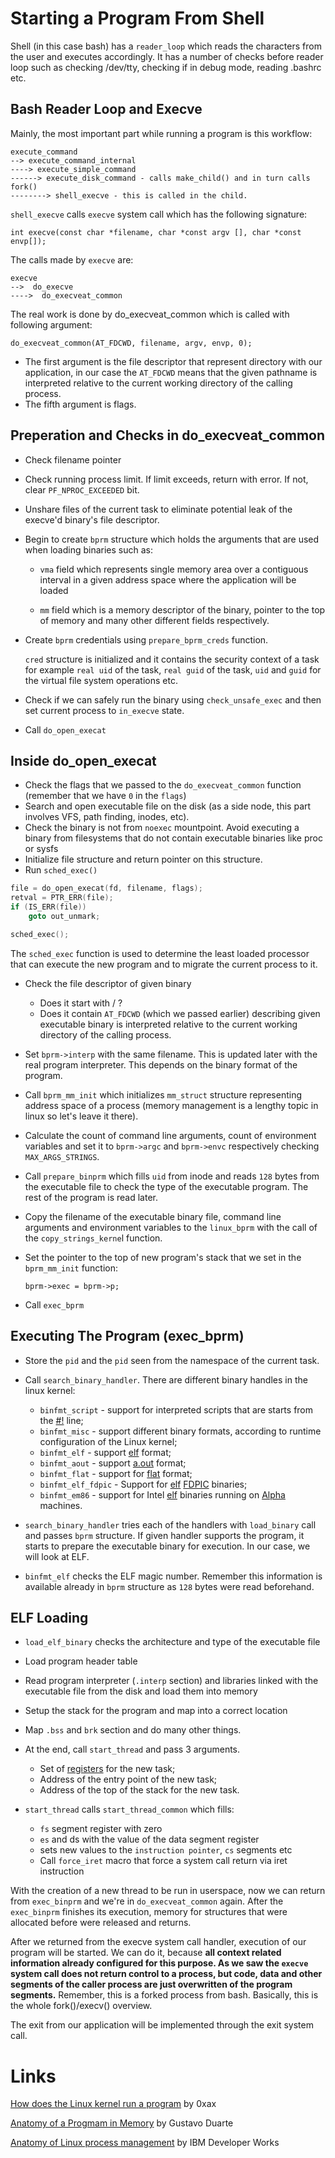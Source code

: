 # Starting a Program From Shell
Shell (in this case bash) has a `reader_loop` which reads the characters from the user and executes accordingly. It has a number of
checks before reader loop such as checking /dev/tty, checking if in debug mode, reading .bashrc etc.


## Bash Reader Loop and Execve
Mainly, the most important part while running a program is this workflow:

```
execute_command
--> execute_command_internal
----> execute_simple_command
------> execute_disk_command - calls make_child() and in turn calls fork()
--------> shell_execve - this is called in the child.
```

`shell_execve` calls `execve` system call which has the following signature: 

```
int execve(const char *filename, char *const argv [], char *const envp[]);
```

The calls made by `execve` are:

```
execve
-->  do_execve
---->  do_execveat_common
```

The real work is done by do_execveat_common which is called with following argument:

```
do_execveat_common(AT_FDCWD, filename, argv, envp, 0);
```

* The first argument is the file descriptor that represent directory with our application, in our case the `AT_FDCWD` means that the given pathname is interpreted relative to the current working directory of the calling process.
* The fifth argument is flags.

## Preperation and Checks in do_execveat_common

- Check filename pointer
- Check running process limit. If limit exceeds, return with error. If not, clear `PF_NPROC_EXCEEDED` bit.
- Unshare files of the current task to eliminate potential leak of the execve'd binary's file descriptor.
- Begin to create `bprm` structure which holds the arguments that are used when loading binaries such as:
    - `vma` field which represents single memory area over a contiguous interval in a given address space where the application will be loaded 

    - `mm` field which is a memory descriptor of the binary, pointer to the top of memory and many other different fields respectively.

- Create `bprm` credentials using `prepare_bprm_creds` function.

   `cred` structure is initialized and it contains the security context of a task for example `real uid` of the task, `real guid` of the task, `uid` and `guid` for the virtual file system operations etc.

- Check if we can safely run the binary using `check_unsafe_exec` and then set current process to `in_execve` state.
- Call `do_open_execat`

## Inside do_open_execat
- Check the flags that we passed to the `do_execveat_common` function (remember that we have `0` in the `flags`)
- Search and open executable file on the disk (as a side node, this part involves VFS, path finding, inodes, etc).
- Check the binary is not from `noexec` mountpoint. Avoid executing a binary from filesystems that do not contain executable binaries like proc or sysfs
- Initialize file structure and return pointer on this structure.
- Run `sched_exec()`

```c
file = do_open_execat(fd, filename, flags);
retval = PTR_ERR(file);
if (IS_ERR(file))
    goto out_unmark;

sched_exec();
```

The `sched_exec` function is used to determine the least loaded processor that can execute the new program and to migrate the current process to it.

- Check the file descriptor of given binary
    - Does it start with / ?
    - Does it contain `AT_FDCWD` (which we passed earlier) describing given executable binary is interpreted relative to the current working directory of the calling process.

- Set `bprm->interp` with the same filename. This is updated later with the real program interpreter. This depends on the binary format of the program.

- Call `bprm_mm_init` which initializes `mm_struct` structure representing address space of a process (memory management is a lengthy topic in linux so let's leave it there).

- Calculate the count of command line arguments, count of environment variables and set it to `bprm->argc` and `bprm->envc` respectively checking `MAX_ARGS_STRINGS`.

- Call `prepare_binprm` which fills `uid` from inode and reads `128` bytes from the executable file to check the type of the executable program. The rest of the program is read later.

- Copy the filename of the executable binary file, command line arguments and environment variables to the `linux_bprm` with the call of the `copy_strings_kerne`l function.

- Set the pointer to the top of new program's stack that we set in the `bprm_mm_init` function:

    ```
    bprm->exec = bprm->p;
    ```
- Call `exec_bprm`

## Executing The Program (exec_bprm)
- Store the `pid` and the `pid` seen from the namespace of the current task.
- Call `search_binary_handler`. There are different binary handles in the linux kernel:
   * `binfmt_script` - support for interpreted scripts that are starts from the [#!](https://en.wikipedia.org/wiki/Shebang_%28Unix%29) line;
   * `binfmt_misc` - support different binary formats, according to runtime configuration of the Linux kernel;
   * `binfmt_elf` - support [elf](https://en.wikipedia.org/wiki/Executable_and_Linkable_Format) format;
   * `binfmt_aout` - support [a.out](https://en.wikipedia.org/wiki/A.out) format;
   * `binfmt_flat` - support for [flat](https://en.wikipedia.org/wiki/Binary_file#Structure) format;
   * `binfmt_elf_fdpic` - Support for [elf](https://en.wikipedia.org/wiki/Executable_and_Linkable_Format) [FDPIC](http://elinux.org/UClinux_Shared_Library#FDPIC_ELF) binaries;
   * `binfmt_em86` - support for Intel [elf](https://en.wikipedia.org/wiki/Executable_and_Linkable_Format) binaries running on [Alpha](https://en.wikipedia.org/wiki/DEC_Alpha) machines.

- `search_binary_handler` tries each of the handlers with `load_binary` call and passes `bprm` structure. If given handler supports the program, it starts to prepare the executable binary for execution. In our case, we will look at ELF.

- `binfmt_elf` checks the ELF magic number. Remember this information is available already in `bprm` structure as `128` bytes were read beforehand.

## ELF Loading
- `load_elf_binary` checks the architecture and type of the executable file
- Load program header table
- Read program interpreter (`.interp` section) and libraries linked with the executable file from the disk and load them into memory
- Setup the stack for the program and map into a correct location
- Map `.bss` and `brk` section and do many other things.
- At the end, call `start_thread` and pass 3 arguments.
   * Set of [registers](https://en.wikipedia.org/wiki/Processor_register) for the new task;
   * Address of the entry point of the new task;
   * Address of the top of the stack for the new task.

- `start_thread` calls `start_thread_common` which fills:
    - `fs` segment register with zero
    - `es` and ds with the value of the data segment register
    - sets new values to the `instruction pointer`, `cs` segments etc
    - Call `force_iret` macro that force a system call return via iret instruction

With the creation of a new thread to be run in userspace, now we can return from `exec_binprm` and we're in `do_execveat_common` again. After the `exec_binprm` finishes its execution, memory for structures that were allocated before were released and returns.

After we returned from the execve system call handler, execution of our program will be started. We can do it, because **all context related information already configured for this purpose. As we saw the `execve` system call does not return control to a process, but code, data and other segments of the caller process are just overwritten of the program segments.** Remember, this is a forked process from bash. Basically, this is the whole fork()/execv() overview.

The exit from our application will be implemented through the exit system call.


# Links
[How does the Linux kernel run a program](https://0xax.gitbooks.io/linux-insides/content/SysCall/syscall-4.html) by 0xax

[Anatomy of a Progmam in Memory](http://duartes.org/gustavo/blog/post/anatomy-of-a-program-in-memory/) by Gustavo Duarte

[Anatomy of Linux process management](http://www.osnews.com/story/9691/Anatomy_of_the_Linux_boot_process) by IBM Developer Works
